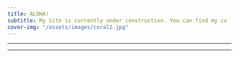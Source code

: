 ```yaml
---
title: ALOHA!
subtitle: My Site is currently under construction. You can find my cv [here](https://trevornishida.github.io/cv). If you have any other questions, feel free to contact me at trevords@hawaii.edu.
cover-img: "/assets/images/coral2.jpg"
---
```


---

---
